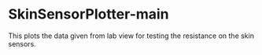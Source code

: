 # SkinSensorPlotter-main
This plots the data given from lab view for testing the resistance on the skin sensors.
